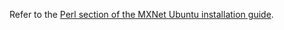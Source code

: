 Refer to the [Perl section of the MXNet Ubuntu installation guide](/get_started/ubuntu_setup.html#install-the-mxnet-package-for-perl).